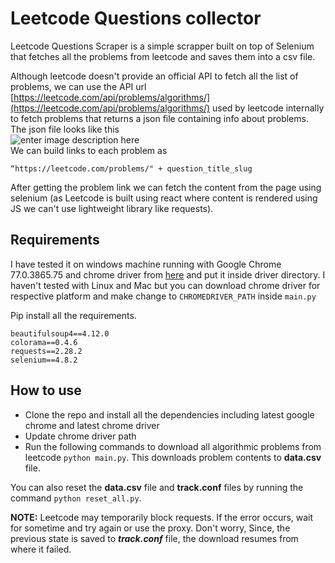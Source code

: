 # Leetcode Questions collector

<!-- > Note: If you want to download daily updated problems you can visit my repo [Leetcode Questions](https://github.com/Bishalsarang/Leetcode-Questions) which basically checks leetcode daily and dowloads new problems if available. Here is the preview link for latest html https://bishalsarang.github.io/Leetcode-Questions/out.html -->


Leetcode Questions Scraper is a simple scrapper built on top of Selenium that fetches all the problems from leetcode and saves them into a csv file.

Although leetcode doesn't provide an official API to fetch all the list of problems, we can use the API url  [https://leetcode.com/api/problems/algorithms/](https://leetcode.com/api/problems/algorithms/) used by leetcode internally to fetch problems that returns a json file containing info about problems.
The json file looks like this <br>
![enter image description here](https://qph.fs.quoracdn.net/main-qimg-4ddf7b592d1a47df4385ffc714c215b7)<br>
We can build links to each problem as 

    “https://leetcode.com/problems/" + question_title_slug
After getting the problem link we can fetch the content from the page using selenium (as Leetcode is built using react where content is rendered using JS we can't use lightweight library like requests).

<!-- You can download the sample html and epub containing 11 problems [here](https://github.com/Bishalsarang/Leetcode-Questions-Scrapper/tree/master/assets/sample%20output%20files). -->

## Requirements
	
I have tested it on windows machine running with Google Chrome 77.0.3865.75 and chrome driver from [here](https://chromedriver.storage.googleapis.com/index.html?path=77.0.3865.40/) and put it inside driver directory.
I haven't tested with Linux and Mac but you can download chrome driver for respective platform and make change to `CHROMEDRIVER_PATH`   inside `main.py`

Pip install all the requirements.

    beautifulsoup4==4.12.0
    colorama==0.4.6
    requests==2.28.2
    selenium==4.8.2

    
## How to use
 - Clone the repo and install all the dependencies including latest google chrome and latest chrome driver
 - Update chrome driver path 
 - Run the following commands to download all algorithmic problems from leetcode `python main.py`.  This downloads problem contents to **data.csv** file.

 You can also reset the **data.csv** file and **track.conf** files by running the command `python reset_all.py`.

 **NOTE:** Leetcode may temporarily block requests. If the error occurs, wait for sometime and try again or use the proxy. Don't worry, Since, the previous state is saved to ***track.conf*** file, the download resumes from where it failed. 
 
 
 <!-- Here is how sample epub file looks like
![Sample](https://raw.githubusercontent.com/Bishalsarang/Leetcode-Questions-Scrapper/master/assets/screenshots/sample_out_epub.PNG) -->

<!-- You can download sample files from here which contains 11 problem.
1. [Sample Out.epub](https://github.com/Bishalsarang/Leetcode-Questions-Scrapper/blob/master/assets/sample%20output%20files/out.epub)
2. [Sample Out.html](https://htmlpreview.github.io/?https://github.com/Bishalsarang/Leetcode-Questions-Scraper/blob/master/assets/sample%20output%20files/out.html)
 -->